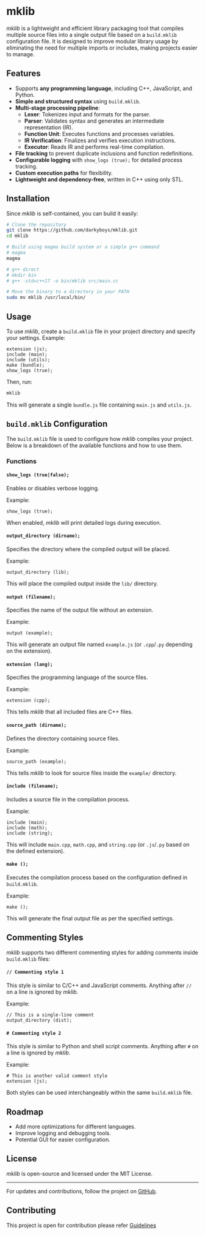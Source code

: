 # mklib

*mklib* is a lightweight and efficient library packaging tool that compiles multiple source files into a single output file based on a `build.mklib` configuration file. It is designed to improve modular library usage by eliminating the need for multiple imports or includes, making projects easier to manage.

## Features

- Supports **any programming language**, including C++, JavaScript, and Python.
- **Simple and structured syntax** using `build.mklib`.
- **Multi-stage processing pipeline**:
  - **Lexer**: Tokenizes input and formats for the parser.
  - **Parser**: Validates syntax and generates an intermediate representation (IR).
  - **Function Unit**: Executes functions and processes variables.
  - **IR Verification**: Finalizes and verifies execution instructions.
  - **Executor**: Reads IR and performs real-time compilation.
- **File tracking** to prevent duplicate inclusions and function redefinitions.
- **Configurable logging** with `show_logs (true);` for detailed process tracking.
- **Custom execution paths** for flexibility.
- **Lightweight and dependency-free**, written in C++ using only STL.

## Installation

Since *mklib* is self-contained, you can build it easily:

```sh
# Clone the repository
git clone https://github.com/darkyboys/mklib.git
cd mklib

# Build using magma build system or a simple g++ command
# magma
magma

# g++ direct
# mkdir bin
# g++ -std=c++17 -o bin/mklib src/main.cc

# Move the binary to a directory in your PATH
sudo mv mklib /usr/local/bin/
```

## Usage

To use *mklib*, create a `build.mklib` file in your project directory and specify your settings. Example:

```mklib
extension (js);
include (main);
include (utils);
make (bundle);
show_logs (true);
```

Then, run:

```sh
mklib
```

This will generate a single `bundle.js` file containing `main.js` and `utils.js`.

## `build.mklib` Configuration

The `build.mklib` file is used to configure how *mklib* compiles your project. Below is a breakdown of the available functions and how to use them.

### Functions

#### `show_logs (true|false);`
Enables or disables verbose logging.

Example:
```mklib
show_logs (true);
```
When enabled, *mklib* will print detailed logs during execution.

#### `output_directory (dirname);`
Specifies the directory where the compiled output will be placed.

Example:
```mklib
output_directory (lib);
```
This will place the compiled output inside the `lib/` directory.

#### `output (filename);`
Specifies the name of the output file without an extension.

Example:
```mklib
output (example);
```
This will generate an output file named `example.js` (or `.cpp`/`.py` depending on the extension).

#### `extension (lang);`
Specifies the programming language of the source files.

Example:
```mklib
extension (cpp);
```
This tells *mklib* that all included files are C++ files.

#### `source_path (dirname);`
Defines the directory containing source files.

Example:
```mklib
source_path (example);
```
This tells *mklib* to look for source files inside the `example/` directory.

#### `include (filename);`
Includes a source file in the compilation process.

Example:
```mklib
include (main);
include (math);
include (string);
```
This will include `main.cpp`, `math.cpp`, and `string.cpp` (or `.js`/`.py` based on the defined extension).

#### `make ();`
Executes the compilation process based on the configuration defined in `build.mklib`.

Example:
```mklib
make ();
```
This will generate the final output file as per the specified settings.

## Commenting Styles

*mklib* supports two different commenting styles for adding comments inside `build.mklib` files:

#### `// Commenting style 1`
This style is similar to C/C++ and JavaScript comments. Anything after `//` on a line is ignored by *mklib*.

Example:
```mklib
// This is a single-line comment
output_directory (dist);
```

#### `# Commenting style 2`
This style is similar to Python and shell script comments. Anything after `#` on a line is ignored by *mklib*.

Example:
```mklib
# This is another valid comment style
extension (js);
```

Both styles can be used interchangeably within the same `build.mklib` file.

## Roadmap

- Add more optimizations for different languages.
- Improve logging and debugging tools.
- Potential GUI for easier configuration.

## License

*mklib* is open-source and licensed under the MIT License.

---

For updates and contributions, follow the project on [GitHub](https://github.com/darkyboys/mklib).

## Contributing
This project is open for contribution please refer [Guidelines](https://github.com/darkyboys/mklib/CONTRIBUTING.md)
<!-- ### Documentation
For detailed usage and advanced configurations, check the full documentation at [GitHub Wiki](https://github.com/darkyboys/mklib/wiki).
 -->
